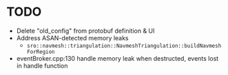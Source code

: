 # TODO

- Delete "old_config" from protobuf definition & UI
- Address ASAN-detected memory leaks
  - `sro::navmesh::triangulation::NavmeshTriangulation::buildNavmeshForRegion`
- eventBroker.cpp:130 handle memory leak when destructed, events lost in handle function
